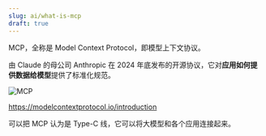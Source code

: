 ```yaml
---
slug: ai/what-is-mcp
draft: true
---
```


MCP，全称是 Model Context Protocol，即模型上下文协议。

由 Claude 的母公司 Anthropic 在 2024 年底发布的开源协议，它对**应用如何提供数据给模型**提供了标准化规范。

![MCP](https://img.wukaipeng.com//2025/04/14-205403-YdmpDZ-what-is-mcp.png)

https://modelcontextprotocol.io/introduction

可以把 MCP 认为是 Type-C 线，它可以将大模型和各个应用连接起来。

